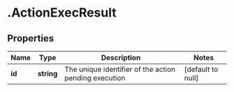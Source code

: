 # .ActionExecResult

## Properties
Name | Type | Description | Notes
------------ | ------------- | ------------- | -------------
**id** | **string** | The unique identifier of the action pending execution | [default to null]


